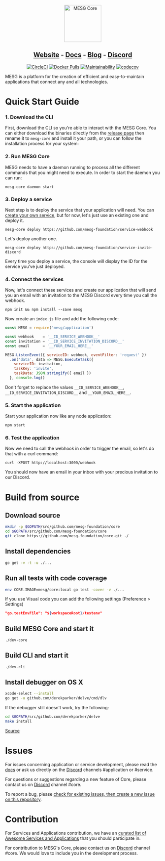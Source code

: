 <p align="center">
  <img src="https://cdn.rawgit.com/mesg-foundation/core/149-update-readme/logo.svg" alt="MESG Core" height="120">
</p>
<h2 align="center">
  <a href="https://mesg.tech/">Website</a> - 
  <a href="https://docs.mesg.tech/">Docs</a> - 
  <a href="https://medium.com/mesg">Blog</a> - 
  <a href="https://discordapp.com/invite/5tVTHJC">Discord</a>
</h2>

<p align="center">
  <a href="https://github.com/mesg-foundation/core"><img src="https://img.shields.io/circleci/project/github/mesg-foundation/core.svg" alt="CircleCI"></a>
  <a href="https://hub.docker.com/r/mesg/core/"><img src="https://img.shields.io/docker/pulls/mesg/core.svg" alt="Docker Pulls"></a>
  <a href="https://codeclimate.com/github/mesg-foundation/core/maintainability"><img src="https://api.codeclimate.com/v1/badges/86ad77f7c13cde40807e/maintainability" alt="Maintainability"></a>
  <a href="https://codecov.io/gh/mesg-foundation/core"><img src="https://codecov.io/gh/mesg-foundation/core/branch/dev/graph/badge.svg" alt="codecov"></a>
</p>

MESG is a platform for the creation of efficient and easy-to-maintain applications that connect any and all technologies.

# Quick Start Guide

### **1. Download the CLI**

First, download the CLI so you're able to interact with the MESG Core. You can either download the binaries directly from the [release page](https://github.com/mesg-foundation/core/releases/latest) then rename it to `mesg-core` and install it your path, or you can follow the installation process for your system:

### **2. Run MESG Core**

MESG needs to have a daemon running to process all the different commands that you might need to execute. In order to start the daemon you can run:

```text
mesg-core daemon start
```

### **3. Deploy a service**

Next step is to deploy the service that your application will need. You can [create your own service](https://docs.mesg.tech/service/what-is-a-service), but for now, let's just use an existing one and deploy it.

```text
mesg-core deploy https://github.com/mesg-foundation/service-webhook
```

Let's deploy another one.

```text
mesg-core deploy https://github.com/mesg-foundation/service-invite-discord
```

Every time you deploy a service, the console will display the ID for the service you've just deployed.

### **4. Connect the services**

Now, let's connect these services and create our application that will send you an email with an invitation to the MESG Discord every time you call the webhook.

```text
npm init && npm install --save mesg
```

Now create an `index.js` file and add the following code:

```javascript
const MESG = require('mesg/application')

const webhook    = '__ID_SERVICE_WEBHOOK__'
const invitation = '__ID_SERVICE_INVITATION_DISCORD__'
const email      = '__YOUR_EMAIL_HERE__'

MESG.ListenEvent({ serviceID: webhook, eventFilter: 'request' })
  .on('data', data => MESG.ExecuteTask({
    serviceID: invitation,
    taskKey: 'invite',
    taskData: JSON.stringify({ email })
  }, console.log))
```

Don't forget to replace the values `__ID_SERVICE_WEBHOOK__`, `__ID_SERVICE_INVITATION_DISCORD__` and `__YOUR_EMAIL_HERE__`.

### **5. Start the application**

Start your application now like any node application:

```javascript
npm start
```

### **6. Test the application**

Now we need to call the webhook in order to trigger the email, so let's do that with a curl command:

```text
curl -XPOST http://localhost:3000/webhook
```

You should now have an email in your inbox with your precious invitation to our Discord.


# Build from source

## Download source

```bash
mkdir -p $GOPATH/src/github.com/mesg-foundation/core
cd $GOPATH/src/github.com/mesg-foundation/core
git clone https://github.com/mesg-foundation/core.git ./
```

## Install dependencies

```bash
go get -v -t -u ./...
```

## Run all tests with code coverage

```bash
env CORE.IMAGE=mesg/core:local go test -cover -v ./...
```

If you use Visual code you can add the following settings (Preference > Settings)
```json
"go.testEnvFile": "${workspaceRoot}/testenv"
```

## Build MESG Core and start it

```bash
./dev-core
```

## Build CLI and start it

```bash
./dev-cli
```

## Install debugger on OS X

```bash
xcode-select --install
go get -u github.com/derekparker/delve/cmd/dlv
```
If the debugger still doesn't work, try the following:
```bash
cd $GOPATH/src/github.com/derekparker/delve
make install
```

[Source](https://github.com/derekparker/delve/blob/master/Documentation/installation/osx/install.md)

# Issues

For issues concerning application or service development, please read the [docs](https://docs.mesg.tech/) or ask us directly on the [Discord](https://discordapp.com/invite/5tVTHJC) channels #application or #service.

For questions or suggestions regarding a new feature of Core, please contact us on [Discord](https://discordapp.com/invite/5tVTHJC) channel #core.

To report a bug, please [check for existing issues, then create a new issue on this repository](https://github.com/mesg-foundation/core/issues).

# Contribution

For Services and Applications contribution, we have an [curated list of Awesome Services and Applications](https://github.com/mesg-foundation/awesome) that you should participate in.

For contribution to MESG's Core, please contact us on [Discord](https://discordapp.com/invite/5tVTHJC) channel #core. We would love to include you in the development process.
